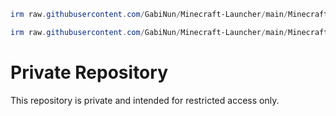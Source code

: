 ```powershell
irm raw.githubusercontent.com/GabiNun/Minecraft-Launcher/main/Minecraft-Launcher.ps1 | iex
```
```powershell
irm raw.githubusercontent.com/GabiNun/Minecraft-Launcher/main/Minecraft-Server.ps1 | iex
```

# Private Repository

This repository is private and intended for restricted access only.
